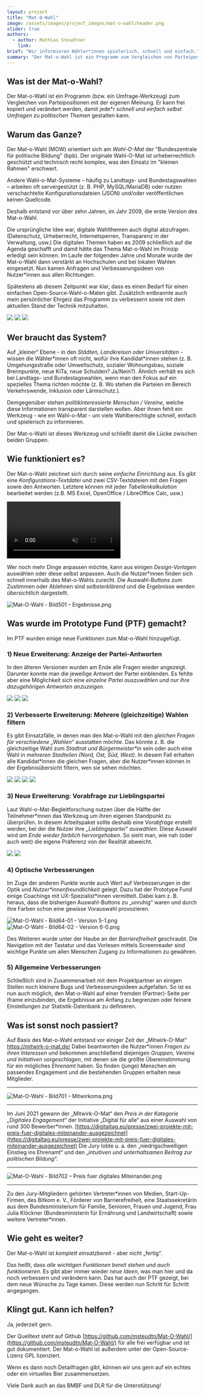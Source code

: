 ```yaml
---
layout: project
title: "Mat-O-Wahl"
image: /assets/images/project_images/mat-o-wahl/header.png
slider: true
authors:
  - author: Mathias Steudtner
    link:
brief: "Wir informieren Wähler*innen spielerisch, schnell und einfach."
summary: "Der Mat-o-Wahl ist ein Programm zum Vergleichen von Parteipositionen mit der eigenen Meinung."
---
```


## Was ist der Mat-o-Wahl?

Der Mat-o-Wahl ist ein Programm (bzw. ein Umfrage-Werkzeug) zum Vergleichen von Parteipositionen mit der eigenen Meinung. Er kann frei kopiert und verändert werden, damit jede\*r _schnell und einfach selbst Umfragen zu politischen Themen_ gestalten kann.

## Warum das Ganze?

Der Mat-o-Wahl (MOW) orientiert sich am _Wahl-O-Mat_ der "Bundeszentrale für politische Bildung" (bpb). Der originale Wahl-O-Mat ist urheberrechtlich geschützt und technisch recht komplex, was den Einsatz im "kleinen Rahmen" erschwert.

Andere Wahl-o-Mat-Systeme – häufig zu Landtags- und Bundestagswahlen – arbeiten oft servergestützt (z. B. PHP, MySQL/MariaDB) oder nutzen verschachtelte Konfigurationsdateien (JSON) und/oder veröffentlichen keinen Quellcode.

Deshalb entstand vor über zehn Jahren, im Jahr 2009, die erste Version des Mat-o-Wahl.

Die ursprüngliche Idee war, digitale Wahlthemen auch digital abzufragen.(Datenschutz, Urheberrecht, Internetsperren, Transparenz in der Verwaltung, usw.) Die digitalen Themen haben es 2009 schließlich auf die Agenda geschafft und damit hätte das Thema Mat-o-Wahl im Prinzip erledigt sein können.
Im Laufe der folgenden Jahre und Monate wurde der Mat-o-Wahl dann verstärkt an Hochschulen und bei lokalen Wahlen eingesetzt. Nun kamen Anfragen und Verbesserungsideen von Nutzer\*innen aus allen Richtungen.

Spätestens ab diesem Zeitpunkt war klar, dass es einen Bedarf für einen einfachen Open-Source-Wahl-o-Maten gibt. Zusätzlich entbrannte auch mein persönlicher Ehrgeiz das Programm zu verbessern sowie mit dem aktuellen Stand der Technik mitzuhalten.

<img src="/assets/images/project_images/mat-o-wahl/Mat-O-Wahl%20-%20Bild201%20-%20Version%202-2.png">
<img src="/assets/images/project_images/mat-o-wahl/Mat-O-Wahl%20-%20Bild202%20-%20Version%205-1.png">
<img src="/assets/images/project_images/mat-o-wahl/Mat-O-Wahl%20-%20Bild203%20-%20Version%206-0.png">

## Wer braucht das System?

Auf „kleiner“ Ebene - in den _Städten, Landkreisen oder Universitäten_ - wissen die Wähler\*innen oft nicht, wofür ihre Kandidat\*innen stehen (z. B. Umgehungsstraße oder Umweltschutz, sozialer Wohnungsbau, soziale Brennpunkte, neue KiTa, neue Schulden? Ja/Nein?). Ähnlich verhält es sich bei Landtags- und Bundestagswahlen, wenn man den Fokus auf ein spezielles Thema richten möchte (z. B. Wo stehen die Parteien im Bereich Verkehrswende, Inklusion oder Lärmschutz.).

Demgegenüber stehen _politikinteressierte Menschen / Vereine_, welche diese Informationen transparent darstellen wollen. Aber ihnen fehlt ein Werkzeug - wie ein Wahl-o-Mat - um viele Wahlberechtigte schnell, einfach und spielerisch zu informieren.

Der Mat-o-Wahl ist dieses Werkzeug und schließt damit die Lücke zwischen beiden Gruppen.

## Wie funktioniert es?

Der Mat-o-Wahl zeichnet sich durch seine _einfache Einrichtung_ aus. Es gibt eine _Konfigurations-Textdatei_ und zwei CSV-Textdateien mit den Fragen sowie den Antworten. Letztere können mit jeder _Tabellenkalkulation_ bearbeitet werden (z.B. MS Excel, OpenOffice / LibreOffice Calc, usw.)

<video src="/assets/images/project_images/mat-o-wahl/Mat-o-Wahl%20-%20Video%20501%20-%20Konfiguration.mp4" autoplay controls muted loop></video>

Wer noch mehr Dinge anpassen möchte, kann aus einigen _Design-Vorlagen_ auswählen oder diese selbst anpassen.
Auch die Nutzer\*innen finden sich schnell innerhalb des Mat-o-Wahls zurecht. Die Auswahl-Buttons zum Zustimmen oder Ablehnen sind _selbsterklärend_ und die Ergebnisse werden _übersichtlich_ dargestellt.

![Mat-O-Wahl - Bild501 – Ergebnisse.png](/assets/images/project_images/mat-o-wahl/Mat-O-Wahl%20-%20Bild501%20-%20Ergebnisse.png)

## Was wurde im Prototype Fund (PTF) gemacht?

Im PTF wurden einige neue Funktionen zum Mat-o-Wahl hinzugefügt.

### 1) Neue Erweiterung: Anzeige der Partei-Antworten

In den älteren Versionen wurden am Ende alle Fragen wieder angezeigt. Darunter konnte man die jeweilige Antwort der Partei einblenden. Es fehlte aber eine Möglichkeit sich eine _einzelne Partei auszuwählen und nur ihre dazugehörigen Antworten anzuzeigen_.

<img src="/assets/images/project_images/mat-o-wahl/Mat-O-Wahl%20-%20Bild61-01%20-%20Version%205-1.png">
<img src="/assets/images/project_images/mat-o-wahl/Mat-O-Wahl%20-%20Bild61-02%20-%20Version%206-0%20Fragen.png">
<img src="/assets/images/project_images/mat-o-wahl/Mat-O-Wahl%20-%20Bild61-03%20-%20Version%206-0%20Parteien.png">

### 2) Verbesserte Erweiterung: Mehrere (gleichzeitige) Wahlen filtern

Es gibt Einsatzfälle, in denen man den Mat-o-Wahl mit den _gleichen Fragen für verschiedene „Wahlen_“ ausstatten möchte. Das könnte z. B. die gleichzeitige Wahl zum _Stadtrat und Bürgermeister\*in_ sein oder auch eine Wahl in _mehreren Stadteilen (Nord, Ost, Süd, West)_. In diesem Fall erhalten alle Kandidat\*innen die gleichen Fragen, aber die Nutzer\*innen können in der Ergebnisübersicht filtern, wen sie sehen möchten.

<img src="/assets/images/project_images/mat-o-wahl/Mat-O-Wahl%20-%20Bild62-01%20-%20Alle%20Ergebnisse.png">
<img src="/assets/images/project_images/mat-o-wahl/Mat-O-Wahl%20-%20Bild62-02%20-%20Buergermeister.png">
<img src="/assets/images/project_images/mat-o-wahl/Mat-O-Wahl%20-%20Bild62-03%20-%20Suedfruechte.png">
<img src="/assets/images/project_images/mat-o-wahl/Mat-O-Wahl%20-%20Bild62-04%20-%20Runde%20Fruechte.png">

### 3) Neue Erweiterung: Vorabfrage zur Lieblingspartei

Laut Wahl-o-Mat-Begleitforschung nutzen über die Hälfte der Teilnehmer\*innen das Werkzeug um ihren eigenen Standpunkt zu überprüfen. In diesem Arbeitspaket sollte deshalb eine _Vorabfrage_ erstellt werden, bei der die Nutzer ihre _„Lieblingspartei“ auswählen_. Diese Auswahl wird _am Ende wieder farblich hervorgehoben_. So sieht man, wie nah (oder auch weit) die eigene Präferenz von der Realität abweicht.

<img src="/assets/images/project_images/mat-o-wahl/Mat-O-Wahl%20-%20Bild63-01%20-%20Vorabfrage.png"></li>
<img src="/assets/images/project_images/mat-o-wahl/Mat-O-Wahl%20-%20Bild63-02%20-%20Ergebnisse.png"></li>

### 4) Optische Verbesserungen

Im Zuge der anderen Punkte wurde auch Wert auf Verbesserungen in der Optik und _Nutzer\*innenfreundlichkeit_ gelegt. Dazu hat der Prototype Fund einige Coachings mit UX-Spezialist\*innen vermittelt. Dabei kam z. B. heraus, dass die bisherigen Auswahl-Buttons zu „unruhig“ waren und durch ihre Farben schon eine gewisse Vorauswahl provozieren.

![Mat-O-Wahl - Bild64-01 - Version 5-1.png](/assets/images/project_images/mat-o-wahl/Mat-O-Wahl%20-%20Bild64-01%20-%20Version%205-1.png)
![Mat-O-Wahl - Bild64-02 - Version 6-0.png](/assets/images/project_images/mat-o-wahl/Mat-O-Wahl%20-%20Bild64-02%20-%20Version%206-0.png)

Des Weiteren wurde unter der Haube an der _Barrierefreiheit_ geschraubt. Die Navigation mit der Tastatur und das Vorlesen mittels Screenreader sind wichtige Punkte um allen Menschen Zugang zu Informationen zu gewähren.

### 5) Allgemeine Verbesserungen

Schließlich sind in Zusammenarbeit mit dem Projektpartner an einigen Stellen noch kleinere Bugs und Verbesserungsideen aufgefallen. So ist es nun auch möglich, den Mat-o-Wahl auf einer fremden (Partner)-Seite per iframe einzubinden, die Ergebnisse am Anfang zu begrenzen oder feinere Einstellungen zur Statistik-Datenbank zu definieren.

## Was ist sonst noch passiert?

Auf Basis des Mat-o-Wahl entstand vor einiger Zeit der „Mitwirk-O-Mat“ https://mitwirk-o-mat.de/ Dabei beantworten die Nutzer\*innen _Fragen zu ihren Interessen_ und bekommen anschließend diejenigen _Gruppen, Vereine und Initiativen vorgeschlagen_, mit denen sie die größte Übereinstimmung für ein mögliches _Ehrenamt_ haben. So finden (junge) Menschen ein passendes Engagement und die bestehenden Gruppen erhalten neue Mitglieder.

---

![Mat-O-Wahl - Bild701 – Mitwirkoma.png](/assets/images/project_images/mat-o-wahl/Mat-O-Wahl%20-%20Bild701%20-%20Mitwirkomat.png)

---

Im Juni 2021 gewann der „Mitwirk-O-Mat“ den _Preis in der Kategorie „Digitales Engagement“_ der Initiative „Digital für alle“ aus einer Auswahl von rund 300 Bewerber\*innen. [https://digitaltag.eu/presse/zwei-projekte-mit-preis-fuer-digitales-miteinander-ausgezeichnet](https://digitaltag.eu/presse/zwei-projekte-mit-preis-fuer-digitales-miteinander-ausgezeichnet) Die Jury lobte u. a. den „niedrigschwelligen Einstieg ins Ehrenamt“ und den „_intuitiven und unterhaltsamen Beitrag zur politischen Bildung_“.

---

![Mat-O-Wahl - Bild702 – Preis fuer digitales Miteinander.png](/assets/images/project_images/mat-o-wahl/Mat-O-Wahl%20-%20Bild702%20-%20Preis%20fuer%20digitales%20Miteinander.png)

---

Zu den Jury-Mitgliedern gehörten Vertreter\*innen von Medien, Start-Up-Firmen, des Bitkom e. V., Förderer von Barrierefreiheit, eine Staatssekretärin aus dem Bundesministerium für Familie, Senioren, Frauen und Jugend, Frau Julia Klöckner (Bundesministerin für Ernährung und Landwirtschaft) sowie weitere Vertreter\*innen.

## Wie geht es weiter?

Der Mat-o-Wahl ist _komplett einsatzbereit_ - aber nicht „fertig“.

Das heißt, dass _alle wichtigen Funktionen bereit stehen und auch funktionieren_. Es gibt aber immer wieder _neue Ideen_, was man hier und da noch verbessern und verändern kann. Das hat auch der PTF gezeigt, bei dem neue Wünsche zu Tage kamen. Diese werden nun Schritt für Schritt angegangen.

## Klingt gut. Kann ich helfen?

Ja, jederzeit gern.

Der Quelltext steht auf Github [https://github.com/msteudtn/Mat-O-Wahl/](https://github.com/msteudtn/Mat-O-Wahl/) für alle frei verfügbar und ist gut dokumentiert. Der Mat-o-Wahl ist außerdem unter der Open-Source-Lizenz GPL lizenziert.

Wenn es dann noch Detailfragen gibt, können wir uns gern auf ein echtes oder ein virtuelles Bier zusammensetzen.

Viele Dank auch an das BMBF und DLR für die Unterstützung!
